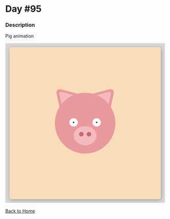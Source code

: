 # Day #95

### Description

Pig animation

<img src='./assets/image-final.png' width=500>

[Back to Home](..)

